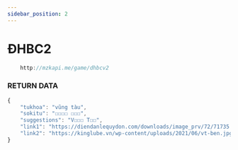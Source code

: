 ```yaml
---
sidebar_position: 2
---
```


# ĐHBC2

```jsx title="API Endpoint:"
    http://mzkapi.me/game/dhbcv2
```
### RETURN DATA

```jsx title="http://mzkapi.me/game/dhbcv2"
{
    "tukhoa": "vũng tàu",
    "sokitu": "☐☐☐☐ ☐☐☐",
    "suggestions": "V☐☐☐ T☐☐",
    "link1": "https://diendanlequydon.com/downloads/image_prv/72/71735.jpg",
    "link2": "https://kinglube.vn/wp-content/uploads/2021/06/vt-ben.jpg"
}
```